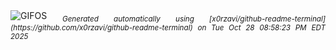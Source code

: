 <div align="justify">
<picture>
    <source media="(prefers-color-scheme: dark)" srcset="https://i.ibb.co/SDKX74Tv/output-gif.gif">
    <source media="(prefers-color-scheme: light)" srcset="https://i.ibb.co/SDKX74Tv/output-gif.gif">
    <img alt="GIFOS" src="https://i.ibb.co/SDKX74Tv/output-gif.gif">
</picture>
<sub><i>Generated automatically using [x0rzavi/github-readme-terminal](https://github.com/x0rzavi/github-readme-terminal) on Tue Oct 28 08:58:23 PM EDT 2025</i></sub>
</div>

<!--  -->